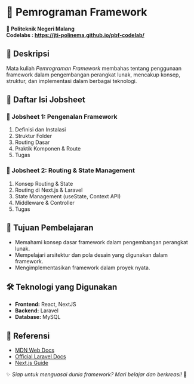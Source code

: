 # 🚀 Pemrograman Framework  
**📍 Politeknik Negeri Malang**  
**Codelabs : https://jti-polinema.github.io/pbf-codelab/**
## 📖 Deskripsi  
Mata kuliah *Pemrograman Framework* membahas tentang penggunaan framework dalam pengembangan perangkat lunak, mencakup konsep, struktur, dan implementasi dalam berbagai teknologi.  

## 📑 Daftar Isi Jobsheet  

### **🔹 Jobsheet 1: Pengenalan Framework**  
1. Definisi dan Instalasi  
2. Struktur Folder  
3. Routing Dasar  
4. Praktik Komponen & Route  
5. Tugas  

### **🔹 Jobsheet 2: Routing & State Management**  
1. Konsep Routing & State  
2. Routing di Next.js & Laravel  
3. State Management (useState, Context API)  
4. Middleware & Controller  
5. Tugas  

## 🎯 Tujuan Pembelajaran  
- Memahami konsep dasar framework dalam pengembangan perangkat lunak.  
- Mempelajari arsitektur dan pola desain yang digunakan dalam framework.  
- Mengimplementasikan framework dalam proyek nyata.  

## 🛠️ Teknologi yang Digunakan  
- **Frontend:** React, NextJS  
- **Backend:** Laravel  
- **Database:** MySQL  

## 📌 Referensi  
- [MDN Web Docs](https://developer.mozilla.org/)  
- [Official Laravel Docs](https://laravel.com/docs)  
- [Next.js Guide](https://nextjs.org/docs)  

✨ *Siap untuk menguasai dunia framework? Mari belajar dan berkreasi!* 🚀  
